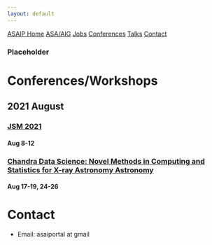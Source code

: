 ```yaml
---
layout: default
---
```


<a href="./index.html" class="btn">ASAIP Home</a>
<a href="../index.html" class="btn">ASA/AIG</a>
<a href="./jobs.html" class="btn">Jobs</a>
<a href="./conf.html" class="btn">Conferences</a>
<a href="./talks.html" class="btn">Talks</a>
<a href="./index.html#contact" class="btn">Contact</a>

### Placeholder

# Conferences/Workshops

## 2021 August

### [JSM 2021](../jsm2021/index.md)
#### Aug 8-12

### [Chandra Data Science: Novel Methods in Computing and Statistics for X-ray Astronomy Astronomy](https://cxc.harvard.edu/cdo/cds2021/)
#### Aug 17-19, 24-26

# Contact

- Email: asaiportal at gmail
